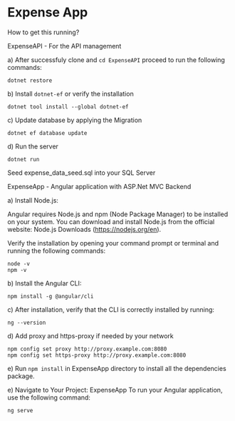 # Expense App

How to get this running?

ExpenseAPI - For the API management

a) After successfuly clone and `cd ExpenseAPI` proceed to run the following commands:
```
dotnet restore
```

b) Install `dotnet-ef` or verify the installation
```
dotnet tool install --global dotnet-ef
```

c) Update database by applying the Migration
```
dotnet ef database update
```

d) Run the server
```
dotnet run
```
Seed expense_data_seed.sql into your SQL Server 

ExpenseApp - Angular application with ASP.Net MVC Backend

a) Install Node.js:

Angular requires Node.js and npm (Node Package Manager) to be installed on your system. You can download and install Node.js from the official website: Node.js Downloads (https://nodejs.org/en).

Verify the installation by opening your command prompt or terminal and running the following commands:
```
node -v
npm -v
```

b) Install the Angular CLI:
```
npm install -g @angular/cli
```
c) After installation, verify that the CLI is correctly installed by running:
```
ng --version
```

d) Add proxy and https-proxy if needed by your network
```
npm config set proxy http://proxy.example.com:8080
npm config set https-proxy http://proxy.example.com:8080
```

e) Run `npm install` in ExpenseApp directory to install all the dependencies package.

e) Navigate to Your Project: ExpenseApp
To run your Angular application, use the following command:
```
ng serve
```
